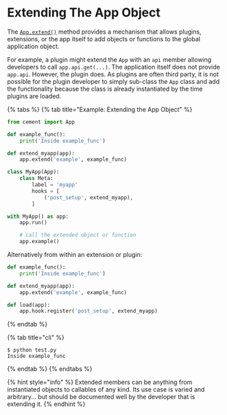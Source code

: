 # Extending The App Object

The [`App.extend()`](https://cement.readthedocs.io/en/2.99/api/core/foundation/#cement.core.foundation.App.extend) method provides a mechanism that allows plugins, extensions, or the app itself to add objects or functions to the global application object.

For example, a plugin might extend the `App` with an `api` member allowing developers to call `app.api.get(...)`. The application itself does not provide `app.api`.  However, the plugin does. As plugins are often third party, it is not possible for the plugin developer to simply sub-class the `App` class and add the functionality because the class is already instantiated by the time plugins are loaded.

{% tabs %}
{% tab title="Example: Extending the App Object" %}
```python
from cement import App

def example_func():
    print('Inside example_func')

def extend_myapp(app):
    app.extend('example', example_func)

class MyApp(App):
    class Meta:
        label = 'myapp'
        hooks = [
            ('post_setup', extend_myapp),
        ]

with MyApp() as app:
    app.run()

    # call the extended object or function
    app.example()
```

Alternatively from within an extension or plugin:

```python
def example_func():
    print('Inside example_func')

def extend_myapp(app):
    app.extend('example', example_func)

def load(app):
    app.hook.register('post_setup', extend_myapp)
```
{% endtab %}

{% tab title="cli" %}
```text
$ python test.py
Inside example_func
```
{% endtab %}
{% endtabs %}

{% hint style="info" %}
Extended members can be anything from instantiated objects to callables of any kind.  Its use case is varied and arbitrary... but should be documented well by the developer that is extending it.
{% endhint %}


